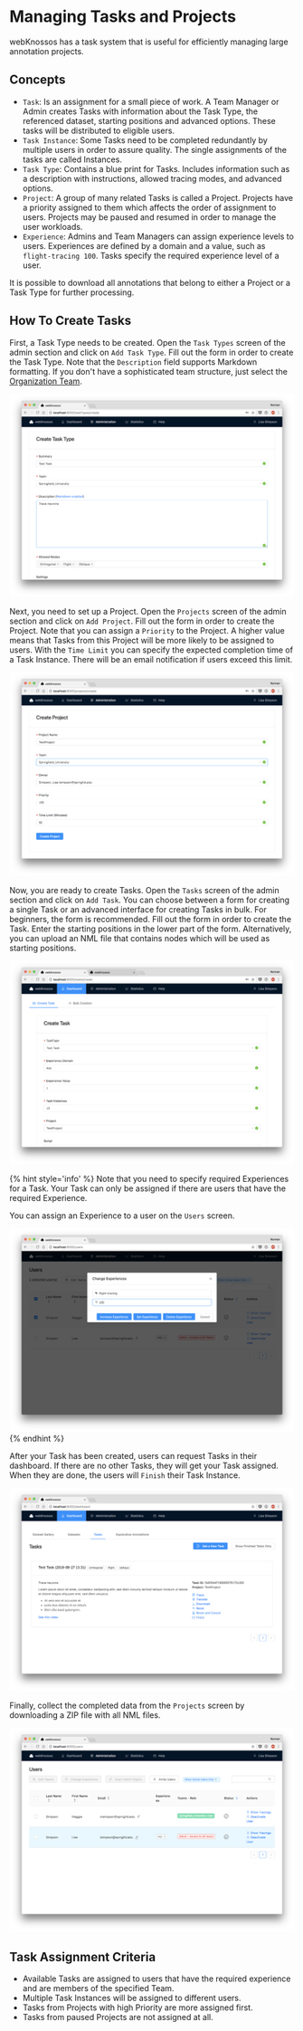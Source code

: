 # Managing Tasks and Projects

webKnossos has a task system that is useful for efficiently managing large annotation projects. 

## Concepts

- `Task`: Is an assignment for a small piece of work. A Team Manager or Admin creates Tasks with information about the Task Type, the referenced dataset, starting positions and advanced options. These tasks will be distributed to eligible users. 
- `Task Instance`: Some Tasks need to be completed redundantly by multiple users in order to assure quality. The single assignments of the tasks are called Instances.
- `Task Type`: Contains a blue print for Tasks. Includes information such as a description with instructions, allowed tracing modes, and advanced options.
- `Project`: A group of many related Tasks is called a Project. Projects have a priority assigned to them which affects the order of assignment to users. Projects may be paused and resumed in order to manage the user workloads.
- `Experience`: Admins and Team Managers can assign experience levels to users. Experiences are defined by a domain and a value, such as `flight-tracing 100`. Tasks specify the required experience level of a user.

It is possible to download all annotations that belong to either a Project or a Task Type for further processing.

## How To Create Tasks

First, a Task Type needs to be created.
Open the `Task Types` screen of the admin section and click on `Add Task Type`.
Fill out the form in order to create the Task Type.
Note that the `Description` field supports Markdown formatting.
If you don't have a sophisticated team structure, just select the [Organization Team](./users.md#organizations).

![Create a Task Type](./images/tasks_tasktype.png)

Next, you need to set up a Project.
Open the `Projects` screen of the admin section and click on `Add Project`.
Fill out the form in order to create the Project.
Note that you can assign a `Priority` to the Project.
A higher value means that Tasks from this Project will be more likely to be assigned to users.
With the `Time Limit` you can specify the expected completion time of a Task Instance.
There will be an email notification if users exceed this limit.

![Create a Project](./images/tasks_project.png)

Now, you are ready to create Tasks.
Open the `Tasks` screen of the admin section and click on `Add Task`.
You can choose between a form for creating a single Task or an advanced interface for creating Tasks in bulk.
For beginners, the form is recommended.
Fill out the form in order to create the Task.
Enter the starting positions in the lower part of the form.
Alternatively, you can upload an NML file that contains nodes which will be used as starting positions.

![Create a Task](./images/tasks_task.png)

{% hint style='info' %}
Note that you need to specify required Experiences for a Task. Your Task can only be assigned if there are users that have the required Experience.

You can assign an Experience to a user on the `Users` screen.

![Assigning Experiences to users](./images/users_experience.png)
{% endhint %}

After your Task has been created, users can request Tasks in their dashboard.
If there are no other Tasks, they will get your Task assigned.
When they are done, the users will `Finish` their Task Instance.

![Requesting Tasks in the Dashboard](./images/dashboard_tasks.png)

Finally, collect the completed data from the `Projects` screen by downloading a ZIP file with all NML files.

![Download all Tasks of a Project](./images/tasks_download.png)

## Task Assignment Criteria

- Available Tasks are assigned to users that have the required experience and are members of the specified Team.
- Multiple Task Instances will be assigned to different users.
- Tasks from Projects with high Priority are more assigned first.
- Tasks from paused Projects are not assigned at all.

<!--
## Statistics

TODO
- Project Progress
- Open Tasks
-->

